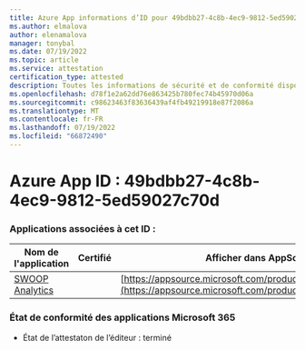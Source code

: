 ```yaml
---
title: Azure App informations d’ID pour 49bdbb27-4c8b-4ec9-9812-5ed59027c70d
ms.author: elmalova
author: elenamalova
manager: tonybal
ms.date: 07/19/2022
ms.topic: article
ms.service: attestation
certification_type: attested
description: Toutes les informations de sécurité et de conformité disponibles pour 49bdbb27-4c8b-4ec9-9812-5ed59027c70d.
ms.openlocfilehash: d78f1e2a62dd76e863425b780fec74b45970d06a
ms.sourcegitcommit: c98623463f83636439af4fb49219918e87f2086a
ms.translationtype: MT
ms.contentlocale: fr-FR
ms.lasthandoff: 07/19/2022
ms.locfileid: "66872490"
---
```

# <a name="azure-app-id-49bdbb27-4c8b-4ec9-9812-5ed59027c70d"></a>Azure App ID : 49bdbb27-4c8b-4ec9-9812-5ed59027c70d


### <a name="apps-associated-with-this-id"></a>Applications associées à cet ID :
| **Nom de l'application** | **Certifié** | **Afficher dans AppSource** |
|--------------|---------------|-----------------------|
| [SWOOP Analytics](../forward/WA200000877.md) |  | [https://appsource.microsoft.com/product/office/WA200000877](https://appsource.microsoft.com/product/office/WA200000877) |

### <a name="microsoft-365-app-compliance-status"></a>État de conformité des applications Microsoft 365
- État de l’attestaton de l’éditeur : terminé
